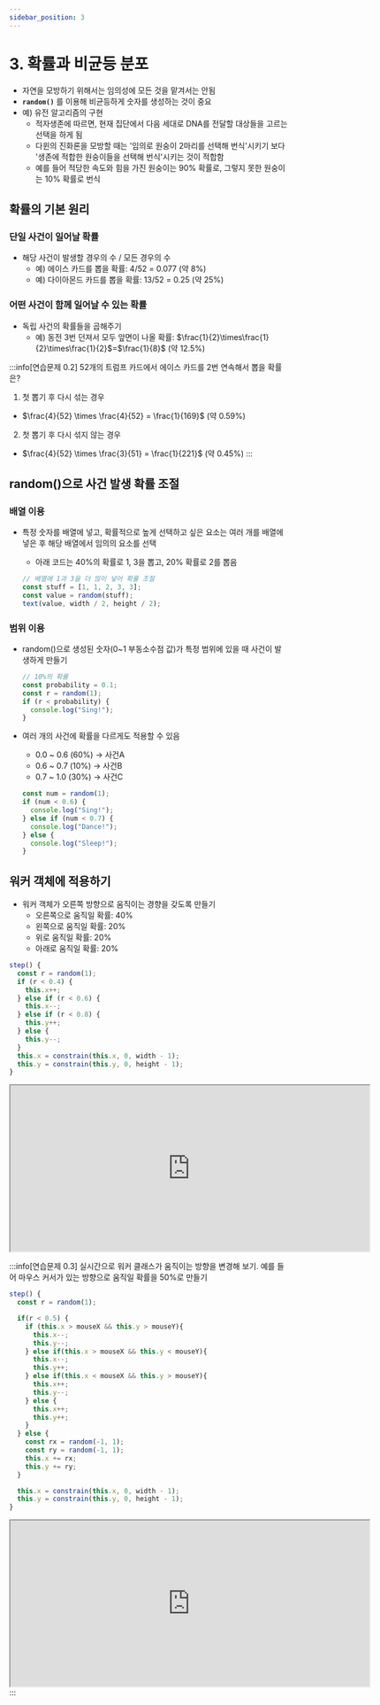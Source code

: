 ```yaml
---
sidebar_position: 3
---
```


# 3. 확률과 비균등 분포

- 자연을 모방하기 위해서는 임의성에 모든 것을 맡겨서는 안됨
- **`random()`** 를 이용해 비균등하게 숫자를 생성하는 것이 중요
- 예) 유전 알고리즘의 구현
  - 적자생존에 따르면, 현재 집단에서 다음 세대로 DNA를 전달할 대상들을 고르는 선택을 하게 됨
  - 다윈의 진화론을 모방할 때는 '임의로 원숭이 2마리를 선택해 번식'시키기 보다 '생존에 적합한 원숭이들을 선택해 번식'시키는 것이 적합함
  - 예를 들어 적당한 속도와 힘을 가진 원숭이는 90% 확률로, 그렇지 못한 원숭이는 10% 확률로 번식

## 확률의 기본 원리

### 단일 사건이 일어날 확률

- 해당 사건이 발생할 경우의 수 / 모든 경우의 수
  - 예) 에이스 카드를 뽑을 확률: 4/52 = 0.077 (약 8%)
  - 예) 다이아몬드 카드를 뽑을 확률: 13/52 = 0.25 (약 25%)

### 어떤 사건이 함께 일어날 수 있는 확률

- 독립 사건의 확률들을 곱해주기
  - 예) 동전 3번 던져서 모두 앞면이 나올 확률: $\frac{1}{2}\times\frac{1}{2}\times\frac{1}{2}$=$\frac{1}{8}$ (약 12.5%)

:::info[연습문제 0.2]
52개의 트럼프 카드에서 에이스 카드를 2번 연속해서 뽑을 확률은?

1. 첫 뽑기 후 다시 섞는 경우

- $\frac{4}{52} \times \frac{4}{52} = \frac{1}{169}$ (약 0.59%)

2. 첫 뽑기 후 다시 섞지 않는 경우

- $\frac{4}{52} \times \frac{3}{51} = \frac{1}{221}$ (약 0.45%)
  :::

## random()으로 사건 발생 확률 조절

### 배열 이용

- 특정 숫자를 배열에 넣고, 확률적으로 높게 선택하고 싶은 요소는 여러 개를 배열에 넣은 후 해당 배열에서 임의의 요소를 선택

  - 아래 코드는 40%의 확률로 1, 3을 뽑고, 20% 확률로 2를 뽑음

  ```js
  // 배열에 1과 3을 더 많이 넣어 확률 조절
  const stuff = [1, 1, 2, 3, 3];
  const value = random(stuff);
  text(value, width / 2, height / 2);
  ```

### 범위 이용

- random()으로 생성된 숫자(0~1 부동소수점 값)가 특정 범위에 있을 때 사건이 발생하게 만들기

  ```js
  // 10%의 확률
  const probability = 0.1;
  const r = random(1);
  if (r < probability) {
    console.log("Sing!");
  }
  ```

- 여러 개의 사건에 확률을 다르게도 적용할 수 있음

  - 0.0 ~ 0.6 (60%) &rarr; 사건A
  - 0.6 ~ 0.7 (10%) &rarr; 사건B
  - 0.7 ~ 1.0 (30%) &rarr; 사건C

  ```js
  const num = random(1);
  if (num < 0.6) {
    console.log("Sing!");
  } else if (num < 0.7) {
    console.log("Dance!");
  } else {
    console.log("Sleep!");
  }
  ```

## 워커 객체에 적용하기

- 워커 객체가 오른쪽 방향으로 움직이는 경향을 갖도록 만들기
  - 오른쪽으로 움직일 확률: 40%
  - 왼쪽으로 움직일 확률: 20%
  - 위로 움직일 확률: 20%
  - 아래로 움직일 확률: 20%

```js
step() {
  const r = random(1);
  if (r < 0.4) {
    this.x++;
  } else if (r < 0.6) {
    this.x--;
  } else if (r < 0.8) {
    this.y++;
  } else {
    this.y--;
  }
  this.x = constrain(this.x, 0, width - 1);
  this.y = constrain(this.y, 0, height - 1);
}
```

<iframe width="650px" height="300px" src="https://editor.p5js.org/urbanscratcher/full/VabnV4D_Z"></iframe>

:::info[연습문제 0.3]
실시간으로 워커 클래스가 움직이는 방향을 변경해 보기. 예를 들어 마우스 커서가 있는 방향으로 움직일 확률을 50%로 만들기

```js
step() {
  const r = random(1);

  if(r < 0.5) {
    if (this.x > mouseX && this.y > mouseY){
      this.x--;
      this.y--;
    } else if(this.x > mouseX && this.y < mouseY){
      this.x--;
      this.y++;
    } else if(this.x < mouseX && this.y > mouseY){
      this.x++;
      this.y--;
    } else {
      this.x++;
      this.y++;
    }
  } else {
    const rx = random(-1, 1);
    const ry = random(-1, 1);
    this.x += rx;
    this.y += ry;
  }

  this.x = constrain(this.x, 0, width - 1);
  this.y = constrain(this.y, 0, height - 1);
}
```

<iframe width="650rem" height="300rem" src="https://editor.p5js.org/urbanscratcher/full/y8ZWn3VUH"></iframe>
:::
